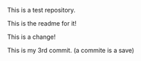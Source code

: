 This is a test repository. 

This is the readme for it!

This is a change!

This is my 3rd commit. (a commite is a save)